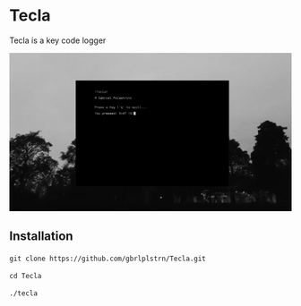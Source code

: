 # Tecla
Tecla is a key code logger

![preview](preview.png)

## Installation

`git clone https://github.com/gbrlplstrn/Tecla.git`

`cd Tecla`

`./tecla`
